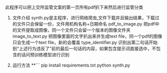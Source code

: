 此程序可以把上交所监管文案的第一页所有pdf扒下来然后进行监管分类

1. 文件介绍
  synth.py是主程序，进行网络爬虫,文件下载并且输出结果，下载过的文件只会保留一份，文件用机构名称+日期命名
  pdf_to_image.py 把pdf中的文件提取成图像，同一个文件只会留一个版本的图像文件夹
  image_to_text.py 把图像里面的文字扒出来并生成text file，同一个pdf的图像只会生成一个text file，新的会覆盖
  type_identifier.py 识别出第二句话开始到“上述行为违反了”前的最后一句话的内容，如果包含提示词直接选中，不包含的话问预训练模型进行识别

2. 运行方法
**```
  pip install requirements.txt
  python synth.py

  

